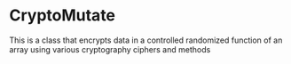 # CryptoMutate
This is a class that encrypts data in a controlled randomized function of an array using various cryptography ciphers and methods 
